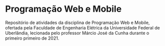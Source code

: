 # Programação Web e Mobile
Repositório de atividades da disciplina de Programação Web e Mobile, ofertada pela Faculdade de Engenharia Elétrica da Universidade Federal de Uberlândia, lecionada pelo professor Márcio José da Cunha durante o primeiro primeiro de 2021.
